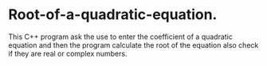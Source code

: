 # Root-of-a-quadratic-equation.
This C++ program ask the use to enter the coefficient of a quadratic equation and then the program calculate the root of the equation also check if they are real or complex numbers.
